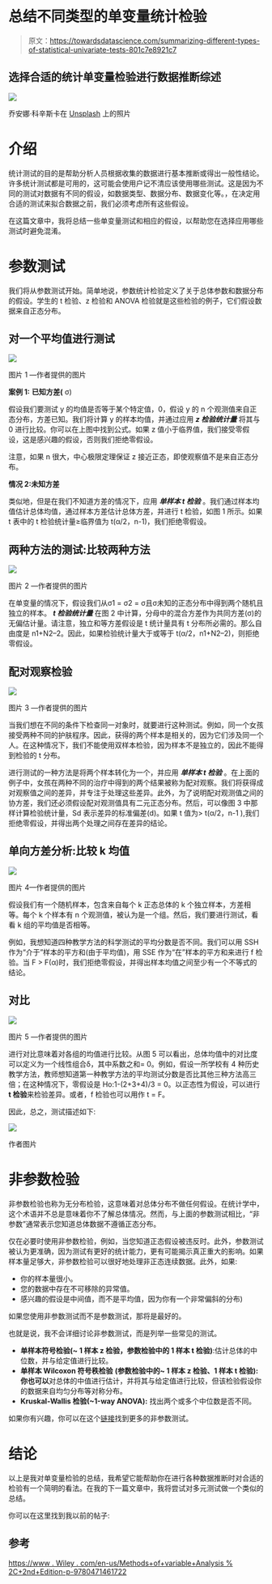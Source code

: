# 总结不同类型的单变量统计检验

> 原文：<https://towardsdatascience.com/summarizing-different-types-of-statistical-univariate-tests-801c7e8921c7>

## 选择合适的统计单变量检验进行数据推断综述

![](img/ec6a238c435194f72a97cea583a04c6d.png)

乔安娜·科辛斯卡在 [Unsplash](https://unsplash.com?utm_source=medium&utm_medium=referral) 上的照片

# 介绍

统计测试的目的是帮助分析人员根据收集的数据进行基本推断或得出一般性结论。许多统计测试都是可用的，这可能会使用户记不清应该使用哪些测试。这是因为不同的测试对数据有不同的假设，如数据类型、数据分布、数据变化等。，在决定用合适的测试来拟合数据之前，我们必须考虑所有这些假设。

在这篇文章中，我将总结一些单变量测试和相应的假设，以帮助您在选择应用哪些测试时避免混淆。

# 参数测试

我们将从参数测试开始。简单地说，参数统计检验定义了关于总体参数和数据分布的假设。学生的 t 检验、z 检验和 ANOVA 检验就是这些检验的例子，它们假设数据来自正态分布。

## 对一个平均值进行测试

![](img/df86eeba95336f6bffc856aa164f312e.png)

图片 1 —作者提供的图片

**案例 1:** **已知方差(** σ)

假设我们要测试 y 的均值是否等于某个特定值，0，假设 y 的 n 个观测值来自正态分布，方差已知。我们将计算 y 的样本均值，并通过应用 ***z 检验统计量*** 将其与 0 进行比较。你可以在上图中找到公式。如果 z 值小于临界值，我们接受零假设，这是感兴趣的假设，否则我们拒绝零假设。

注意，如果 n 很大，中心极限定理保证 z 接近正态，即使观察值不是来自正态分布。

**情况 2:未知方差**

类似地，但是在我们不知道方差的情况下，应用 ***单样本 t 检验*** 。我们通过样本均值估计总体均值，通过样本方差估计总体方差，并进行 t 检验，如图 1 所示。如果 t 表中的 t 检验统计量≥临界值为 t(α/2，n-1)，我们拒绝零假设。

## 两种方法的测试:比较两种方法

![](img/925e2c99e3ff838dd77bb05e549d1e79.png)

图片 2 —作者提供的图片

在单变量的情况下，假设我们从σ1 = σ2 = σ且σ未知的正态分布中得到两个随机且独立的样本。 ***t 检验统计量*** 在图 2 中计算，分母中的混合方差作为共同方差(σ)的无偏估计量。请注意，独立和等方差假设是 t 统计量具有 t 分布所必需的。那么自由度是 n1+N2–2。因此，如果检验统计量大于或等于 t(α/2，n1+N2–2)，则拒绝零假设。

## 配对观察检验

![](img/7fbc64cb5f4db510c9b43dc188ec0ee6.png)

图片 3 —作者提供的图片

当我们想在不同的条件下检查同一对象时，就要进行这种测试。例如，同一个女孩接受两种不同的护肤程序。因此，获得的两个样本是相关的，因为它们涉及同一个人。在这种情况下，我们不能使用双样本检验，因为样本不是独立的，因此不能得到检验的 t 分布。

进行测试的一种方法是将两个样本转化为一个，并应用 ***单样本 t 检验*** 。在上面的例子中，女孩在两种不同的治疗中得到的两个结果被称为配对观察。我们将获得成对观察值之间的差异，并专注于处理这些差异。此外，为了说明配对观测值之间的协方差，我们还必须假设配对观测值具有二元正态分布。然后，可以像图 3 中那样计算检验统计量，Sd 表示差异的标准偏差(d)。如果 t 值为> t(α/2，n-1 ),我们拒绝零假设，并得出两个处理之间存在差异的结论。

## 单向方差分析:比较 k 均值

![](img/d04fd83f6781e614a1811040c8a6077e.png)

图片 4—作者提供的图片

假设我们有一个随机样本，包含来自每个 k 正态总体的 k 个独立样本，方差相等。每个 k 个样本有 n 个观测值，被认为是一个组。然后，我们要进行测试，看看 k 组的平均值是否相等。

例如，我想知道四种教学方法的科学测试的平均分数是否不同。我们可以用 SSH 作为“介于”样本的平方和(由于平均值)，用 SSE 作为“在”样本的平方和来进行 f 检验。当 F > F(α)时，我们拒绝零假设，并得出样本均值之间至少有一个不等式的结论。

## **对比**

![](img/69a78f227b9de3c008a604c53d84eb08.png)

图片 5 —作者提供的图片

进行对比意味着对各组的均值进行比较。从图 5 可以看出，总体均值中的对比度可以定义为一个线性组合δ，其中系数之和= 0。例如，假设一所学校有 4 种历史教学方法，教师想知道第一种教学方法的平均测试分数是否比其他三种方法高三倍；在这种情况下，零假设是 Ho:1-(2+3+4)/3 = 0。以正态性为假设，可以进行 **t 检验**来检验差异。或者，f 检验也可以用作 t = F。

因此，总之，测试描述如下:

![](img/939c6f78ba9b9d0041a3d57e2ac6a419.png)

作者图片

# 非参数检验

非参数检验也称为无分布检验，这意味着对总体分布不做任何假设。在统计学中，这个术语并不总是意味着你不了解总体情况。然而，与上面的参数测试相比，“非参数”通常表示您知道总体数据不遵循正态分布。

仅在必要时使用非参数检验，例如，当您知道正态假设被违反时。此外，参数测试被认为更准确，因为测试有更好的统计能力，更有可能揭示真正重大的影响。如果样本量足够大，非参数检验可以很好地处理非正态连续数据。此外，如果:

*   你的样本量很小。
*   您的数据中存在不可移除的异常值。
*   感兴趣的假设是中间值，而不是平均值，因为你有一个非常偏斜的分布)

如果您使用非参数测试而不是参数测试，那将是最好的。

也就是说，我不会详细讨论非参数测试，而是列举一些常见的测试。

*   **单样本符号检验(~ 1 样本 z 检验，参数检验中的 1 样本 t 检验)**:估计总体的中位数，并与给定值进行比较。
*   **单样本 Wilcoxon 符号秩检验** **(参数检验中的~ 1 样本 z 检验、1 样本 t 检验):你也可以**对总体的中值进行估计，并将其与给定值进行比较，但该检验假设你的数据来自均匀分布等对称分布。
*   **Kruskal-Wallis 检验(~1-way ANOVA):** 找出两个或多个中位数是否不同。

如果你有兴趣，你可以在这个[链接](https://www.statisticshowto.com/probability-and-statistics/statistics-definitions/parametric-and-non-parametric-data/)找到更多的非参数测试。

# **结论**

以上是我对单变量检验的总结，我希望它能帮助你在进行各种数据推断时对合适的检验有一个简明的看法。在我的下一篇文章中，我将尝试对多元测试做一个类似的总结。

你可以在这里找到我以前的帖子:

[](/binominal-distribution-what-analysts-should-have-known-95e6a0b56129)  [](/simple-explanations-of-basic-statistics-concepts-part-1-bba66a1761d7)  

## **参考**

[](https://www.statisticshowto.com/probability-and-statistics/statistics-definitions/parametric-and-non-parametric-data/)  

[https://www . Wiley . com/en-us/Methods+of+variable+Analysis % 2C+2nd+Edition-p-9780471461722](https://www.wiley.com/en-us/Methods+of+Multivariate+Analysis%2C+2nd+Edition-p-9780471461722)